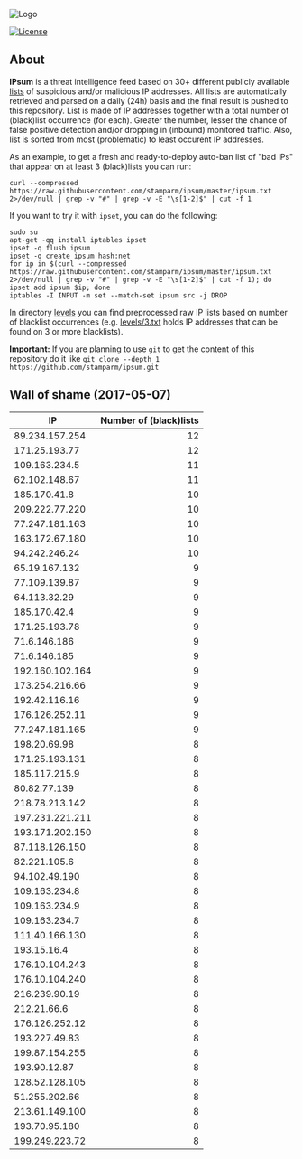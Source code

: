 ![Logo](logo.png)

[![License](https://img.shields.io/badge/license-Public_domain-red.svg)](https://wiki.creativecommons.org/wiki/Public_domain)

About
----

**IPsum** is a threat intelligence feed based on 30+ different publicly available [lists](https://github.com/stamparm/maltrail) of suspicious and/or malicious IP addresses. All lists are automatically retrieved and parsed on a daily (24h) basis and the final result is pushed to this repository. List is made of IP addresses together with a total number of (black)list occurrence (for each). Greater the number, lesser the chance of false positive detection and/or dropping in (inbound) monitored traffic. Also, list is sorted from most (problematic) to least occurent IP addresses.

As an example, to get a fresh and ready-to-deploy auto-ban list of "bad IPs" that appear on at least 3 (black)lists you can run:

```
curl --compressed https://raw.githubusercontent.com/stamparm/ipsum/master/ipsum.txt 2>/dev/null | grep -v "#" | grep -v -E "\s[1-2]$" | cut -f 1
```

If you want to try it with `ipset`, you can do the following:

```
sudo su
apt-get -qq install iptables ipset
ipset -q flush ipsum
ipset -q create ipsum hash:net
for ip in $(curl --compressed https://raw.githubusercontent.com/stamparm/ipsum/master/ipsum.txt 2>/dev/null | grep -v "#" | grep -v -E "\s[1-2]$" | cut -f 1); do ipset add ipsum $ip; done
iptables -I INPUT -m set --match-set ipsum src -j DROP
```

In directory [levels](levels) you can find preprocessed raw IP lists based on number of blacklist occurrences (e.g. [levels/3.txt](levels/3.txt) holds IP addresses that can be found on 3 or more blacklists).

**Important:** If you are planning to use `git` to get the content of this repository do it like `git clone --depth 1 https://github.com/stamparm/ipsum.git`

Wall of shame (2017-05-07)
----

|IP|Number of (black)lists|
|---|--:|
89.234.157.254|12
171.25.193.77|12
109.163.234.5|11
62.102.148.67|11
185.170.41.8|10
209.222.77.220|10
77.247.181.163|10
163.172.67.180|10
94.242.246.24|10
65.19.167.132|9
77.109.139.87|9
64.113.32.29|9
185.170.42.4|9
171.25.193.78|9
71.6.146.186|9
71.6.146.185|9
192.160.102.164|9
173.254.216.66|9
192.42.116.16|9
176.126.252.11|9
77.247.181.165|9
198.20.69.98|8
171.25.193.131|8
185.117.215.9|8
80.82.77.139|8
218.78.213.142|8
197.231.221.211|8
193.171.202.150|8
87.118.126.150|8
82.221.105.6|8
94.102.49.190|8
109.163.234.8|8
109.163.234.9|8
109.163.234.7|8
111.40.166.130|8
193.15.16.4|8
176.10.104.243|8
176.10.104.240|8
216.239.90.19|8
212.21.66.6|8
176.126.252.12|8
193.227.49.83|8
199.87.154.255|8
193.90.12.87|8
128.52.128.105|8
51.255.202.66|8
213.61.149.100|8
193.70.95.180|8
199.249.223.72|8
